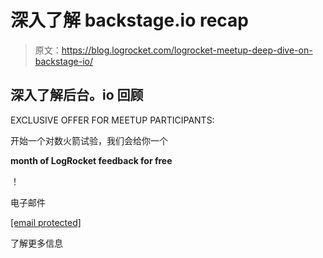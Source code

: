 # 深入了解 backstage.io recap 

> 原文：<https://blog.logrocket.com/logrocket-meetup-deep-dive-on-backstage-io/>

## 深入了解后台。io 回顾

EXCLUSIVE OFFER FOR MEETUP PARTICIPANTS:

开始一个对数火箭试验，我们会给你一个

**month of LogRocket feedback for free**

！

电子邮件

[[email protected]](/cdn-cgi/l/email-protection)

了解更多信息